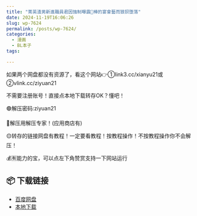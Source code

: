```yaml
---
title: "菁英渣男新進職員君因強制曝露🥩棒的宴會藝而狼狈堕落"
date: 2024-11-19T16:06:26
slug: wp-7624
permalink: /posts/wp-7624/
categories:
  - 漫画
  - BL本子
tags:

---
```


如果两个网盘都没有资源了，看这个网站👉①link3.cc/xianyu21或②vlink.cc/ziyuan21

不需要注册账号！直接点本地下载转存OK？懂吧！

🟢解压密码:ziyuan21

🔵解压用解压专家！(应用商店有)

🟡转存的链接网盘有教程！一定要看教程！按教程操作！不按教程操作你不会解压！

💰🈶能力的宝，可以点左下角赞赏支持一下网站运行

## 📦 下载链接
- [百度网盘](https://blziyuan21.com/pay-download/7624?key=a49a46c703&down_id=0)
- [本地下载](https://blziyuan21.com/pay-download/7624?key=a49a46c703&down_id=1)

